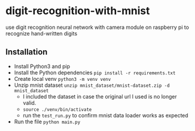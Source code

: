 # digit-recognition-with-mnist
use digit recognition neural network with camera module on raspberry pi to recognize hand-written digits

## Installation
- Install Python3 and pip
- Install the Python dependencies `pip install -r requirements.txt`
- Create local venv `python3 -m venv venv`
- Unzip mnist dataset `unzip mnist_dataset/mnist-dataset.zip -d mnist_dataset `
    - I included the dataset in case the original url I used is no longer valid.
    - `source ./venv/bin/activate`
    - run the `test_run.py` to confirm mnist data loader works as expected
- Run the file `python main.py`


